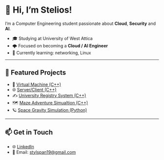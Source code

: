 # 👋 Hi, I’m Stelios!

I’m a Computer Engineering student passionate about **Cloud**, **Security** and **AI**.

- 🎓 Studying at University of West Attica
- 🌩️ Focused on becoming a **Cloud / AI Engineer**
- 🧠 Currently learning: networking, Linux

---

## 📌 Featured Projects

- 🧱 [Virtual Machine (C++)](https://github.com/SteliosSpanos/Virtual-Machine)
- 🌐 [Server/Client (C++)](https://github.com/SteliosSpanos/Server-Client)
- ✍️ [University Registry System (C++)](https://github.com/SteliosSpanos/University-Managment-System)
- 🗺️ [Maze Adventure Simualtion (C++)](https://github.com/SteliosSpanos/Maze-Adventure)
- 🪐 [Space Gravity Simulation (Python)](https://github.com/SteliosSpanos/Space-Simulation)
---

## 📫 Get in Touch

- 🌐 [LinkedIn](https://www.linkedin.com/in/stylianos-spanos/)
- 📧 Email: stylspan19@gmail.com

